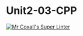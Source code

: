 # Unit2-03-CPP
[![Mr Coxall's Super Linter](https://github.com/ICS3U-Programming-TamerZ/Unit2-03-CPP/workflows/Mr%20Coxall's%20Super%20Linter/badge.svg)](https://github.com/ICS3U-Programming-TamerZ/Unit2-03-CPP/actions/)

